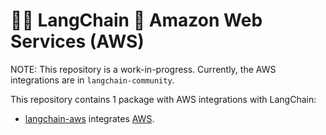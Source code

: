 # 🦜️🔗 LangChain 🤝 Amazon Web Services (AWS)

NOTE: This repository is a work-in-progress. Currently, the AWS integrations are in `langchain-community`.

This repository contains 1 package with AWS integrations with LangChain:

- [langchain-aws](https://pypi.org/project/langchain-aws/) integrates [AWS](https://aws.amazon.com).
